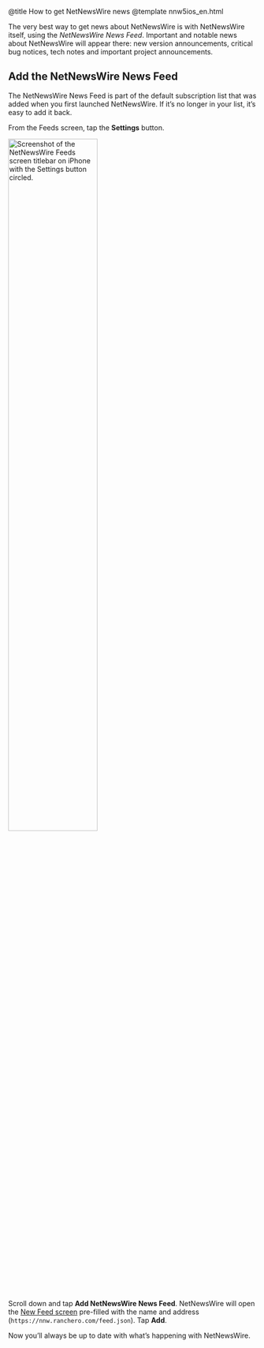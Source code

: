 @title How to get NetNewsWire news
@template nnw5ios_en.html

The very best way to get news about NetNewsWire is with NetNewsWire itself, using the *NetNewsWire News Feed*. Important and notable news about NetNewsWire will appear there: new version announcements, critical bug notices, tech notes and important project announcements.


Add the NetNewsWire News Feed
-----------------------------

The NetNewsWire News Feed is part of the default subscription list that was added when you first launched NetNewsWire. If it’s no longer in your list, it’s easy to add it back.

From the Feeds screen, tap the **Settings** button.

<img src="../../../images/ios-en-settings_button.png"
     alt="Screenshot of the NetNewsWire Feeds screen titlebar on iPhone with the Settings button circled."
     class="centeredImage lightBorder listImage"
     style="width: 60%;" />

Scroll down and tap **Add NetNewsWire News Feed**. NetNewsWire will open the [New Feed screen](adding-feeds) pre-filled with the name and address (`https://nnw.ranchero.com/feed.json`). Tap **Add**.

Now you’ll always be up to date with what’s happening with NetNewsWire.